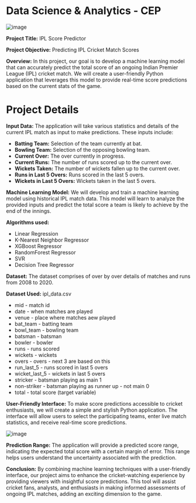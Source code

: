 # Data Science & Analytics - CEP

![image](https://github.com/MusadiqBhutto/IPL-Score-Predictor/assets/88616911/aa496ffd-8211-4253-9aba-09411b143449)


**Project Title:** IPL Score Predictor

**Project Objective:** Predicting IPL Cricket Match Scores

**Overview:** In this project, our goal is to develop a machine learning model that can accurately predict the total score of an ongoing Indian Premier League (IPL) cricket match. We will create a user-friendly Python application that leverages this model to provide real-time score predictions based on the current stats of the game.

# Project Details

**Input Data:** The application will take various statistics and details of the current IPL match as input to make predictions. These inputs include:
  - **Batting Team:** Selection of the team currently at bat.
  - **Bowling Team:** Selection of the opposing bowling team.
  - **Current Over:** The over currently in progress.
  - **Current Runs:** The number of runs scored up to the current over.
  - **Wickets Taken:** The number of wickets fallen up to the current over.
  - **Runs in Last 5 Overs:** Runs scored in the last 5 overs.
  - **Wickets in Last 5 Overs:** Wickets taken in the last 5 overs.

**Machine Learning Model:** We will develop and train a machine learning model using historical IPL match data. This model will learn to analyze the provided inputs and predict the total score a team is likely to achieve by the end of the innings.

**Algorithms used:**
  - Linear Regression
  - K-Nearest Neighbor Regressor
  - XGBoost Regressor
  - RandomForest Regressor
  - SVR
  - Decision Tree Regressor

**Dataset:** The dataset comprises of over by over details of matches and runs from 2008 to 2020.

**Dataset Used:** ipl_data.csv

  - mid - match id
  - date - when matches are played
  - venue - place where matches aew played
  - bat_team - batting team
  - bowl_team - bowling team
  - batsman - batsman
  - bowler - bowler
  - runs - runs scored
  - wickets - wickets
  - overs - overs - next 3 are based on this
  - run_last_5 - runs scored in last 5 overs
  - wicket_last_5 - wickets in last 5 overs
  - stricker - batsman playing as main 1
  - non-striker - batsman playing as runner up - not main 0
  - total - total score (target variable)

**User-Friendly Interface:** To make score predictions accessible to cricket enthusiasts, we will create a simple and stylish Python application. The interface will allow users to select the participating teams, enter live match statistics, and receive real-time score predictions.

![image](https://github.com/MusadiqBhutto/IPL-Score-Predictor/assets/88616911/bcda3163-2257-4eac-810b-ba23dcc839cd)


**Prediction Range:** The application will provide a predicted score range, indicating the expected total score with a certain margin of error. This range helps users understand the uncertainty associated with the prediction.

**Conclusion:** By combining machine learning techniques with a user-friendly interface, our project aims to enhance the cricket-watching experience by providing viewers with insightful score predictions. This tool will assist cricket fans, analysts, and enthusiasts in making informed assessments of ongoing IPL matches, adding an exciting dimension to the game.




